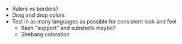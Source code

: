* Rulers vs borders?
* Drag and drop colors
* Test in as many languages as possible for consistent look and feel
  * Bash "support" and subshells maybe?
  * Shebang coloration
